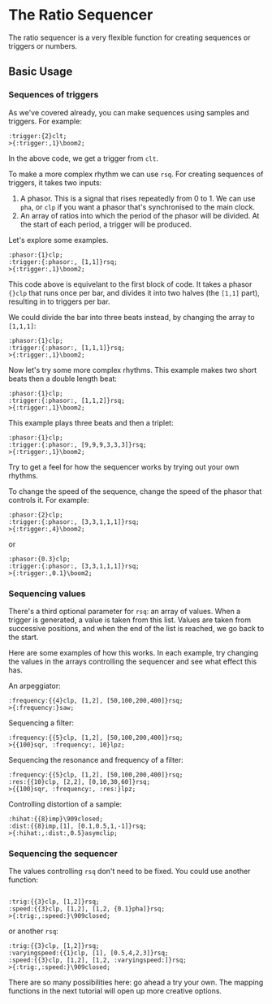 # The Ratio Sequencer

The ratio sequencer is a very flexible function for creating sequences or triggers or numbers.

## Basic Usage

### Sequences of triggers

As we've covered already, you can make sequences using samples and triggers. For example:

```
:trigger:{2}clt;
>{:trigger:,1}\boom2;
```

In the above code, we get a trigger from ```clt```.

To make a more complex rhythm we can use ```rsq```. For creating sequences of triggers, it takes two inputs:

1. A phasor.  This is a signal that rises repeatedly from 0 to 1. We can use ```pha```, or ```clp``` if you want a phasor that's synchronised to the main clock.
2. An array of ratios into which the period of the phasor will be divided.  At the start of each period, a trigger will be produced.

Let's explore some examples.
```
:phasor:{1}clp;
:trigger:{:phasor:, [1,1]}rsq;
>{:trigger:,1}\boom2;
```
This code above is equivelant to the first block of code. It takes a phasor `{}clp` that runs once per bar, and divides it into two halves (the ```[1,1]``` part), resulting in to triggers per bar.

We could divide the bar into three beats instead, by changing the array to ```[1,1,1]```:

```
:phasor:{1}clp;
:trigger:{:phasor:, [1,1,1]}rsq;
>{:trigger:,1}\boom2;
```

Now let's try some more complex rhythms. This example makes two short beats then a double length beat:

```
:phasor:{1}clp;
:trigger:{:phasor:, [1,1,2]}rsq;
>{:trigger:,1}\boom2;
```

This example plays three beats and then a triplet:

```
:phasor:{1}clp;
:trigger:{:phasor:, [9,9,9,3,3,3]}rsq;
>{:trigger:,1}\boom2;
```

Try to get a feel for how the sequencer works by trying out your own rhythms.

To change the speed of the sequence, change the speed of the phasor that controls it.  For example:

```
:phasor:{2}clp;
:trigger:{:phasor:, [3,3,1,1,1]}rsq;
>{:trigger:,4}\boom2;
```

or
```
:phasor:{0.3}clp;
:trigger:{:phasor:, [3,3,1,1,1]}rsq;
>{:trigger:,0.1}\boom2;
```


### Sequencing values

There's a third optional parameter for ```rsq```: an array of values.  When a trigger is generated, a value is taken from this list. Values are taken from successive positions, and when the end of the list is reached, we go back to the start.

Here are some examples of how this works. In each example, try changing the values in the arrays controlling the sequencer and see what effect this has.

An arpeggiator:

```
:frequency:{{4}clp, [1,2], [50,100,200,400]}rsq;
>{:frequency:}saw;
```

Sequencing a filter:

```
:frequency:{{5}clp, [1,2], [50,100,200,400]}rsq;
>{{100}sqr, :frequency:, 10}lpz;
```

Sequencing the resonance and frequency of a filter:

```
:frequency:{{5}clp, [1,2], [50,100,200,400]}rsq;
:res:{{10}clp, [2,2], [0,10,30,60]}rsq;
>{{100}sqr, :frequency:, :res:}lpz;
```

Controlling distortion of a sample:
```
:hihat:{{8}imp}\909closed;
:dist:{{8}imp,[1], [0.1,0.5,1,-1]}rsq;
>{:hihat:,:dist:,0.5}asymclip;
```


### Sequencing the sequencer

The values controlling ```rsq``` don't need to be fixed.  You could use another function:

```

:trig:{{3}clp, [1,2]}rsq;
:speed:{{3}clp, [1,2], [1,2, {0.1}pha]}rsq;
>{:trig:,:speed:}\909closed;
```

or another ```rsq```:

```
:trig:{{3}clp, [1,2]}rsq;
:varyingspeed:{{1}clp, [1], [0.5,4,2,3]}rsq;
:speed:{{3}clp, [1,2], [1,2, :varyingspeed:]}rsq;
>{:trig:,:speed:}\909closed;
```


There are so many possibilities here:  go ahead a try your own.  The mapping functions in the next tutorial will open up more creative options.
